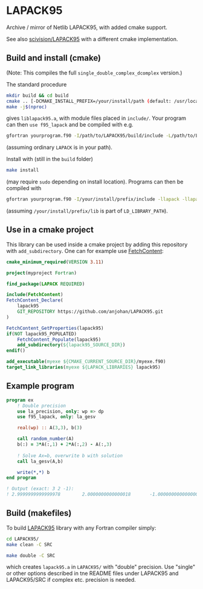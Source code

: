 # LAPACK95
Archive / mirror of Netlib LAPACK95, with added cmake support.

See also [scivision/LAPACK95](https://github.com/scivision/LAPACK95) with a different cmake implementation.

## Build and install (cmake)
(Note: This compiles the full `single_double_complex_dcomplex` version.)

The standard procedure
```sh
mkdir build && cd build
cmake .. [-DCMAKE_INSTALL_PREFIX=/your/install/path (default: /usr/local)]
make -j$(nproc)
```
gives  `liblapack95.a`, with module files placed in `include/`. Your program can then `use f95_lapack` and be compiled with e.g.
```sh
gfortran yourprogram.f90 -I/path/to/LAPACK95/build/include -L/path/to/LAPACK95/build -llapack -llapack95
```
(assuming ordinary `LAPACK` is in your path).

Install with (still in the `build` folder)
```sh
make install
```
(may require `sudo` depending on install location). Programs can then be compiled with
```sh
gfortran yourprogram.f90 -I/your/install/prefix/include -llapack -llapack95
```
(assuming `/your/install/prefix/lib` is part of `LD_LIBRARY_PATH`).

## Use in a cmake project
This library can be used inside a cmake project by adding this repository with `add_subdirectory`. One can for example use [FetchContent](https://cmake.org/cmake/help/latest/module/FetchContent.html):
```cmake
cmake_minimum_required(VERSION 3.11)

project(myproject Fortran)

find_package(LAPACK REQUIRED)

include(FetchContent)
FetchContent_Declare(
    lapack95
    GIT_REPOSITORY https://github.com/anjohan/LAPACK95.git
)

FetchContent_GetProperties(lapack95)
if(NOT lapack95_POPULATED)
    FetchContent_Populate(lapack95)
    add_subdirectory(${lapack95_SOURCE_DIR})
endif()

add_executable(myexe ${CMAKE_CURRENT_SOURCE_DIR}/myexe.f90)
target_link_libraries(myexe ${LAPACK_LIBRARIES} lapack95)

```

## Example program
```fortran
program ex
    ! Double precision
    use la_precision, only: wp => dp
    use f95_lapack, only: la_gesv

    real(wp) :: A(3,3), b(3)

    call random_number(A)
    b(:) = 3*A(:,1) + 2*A(:,2) - A(:,3)
    
    ! Solve Ax=b, overwrite b with solution
    call la_gesv(A,b)

    write(*,*) b
end program

! Output (exact: 3 2 -1):
! 2.9999999999999978        2.0000000000000018       -1.0000000000000004
```

## Build (makefiles)
To build
[LAPACK95](http://www.netlib.org/lapack95/)
library with any Fortran compiler simply:
```sh
cd LAPACK95/
make clean -C SRC

make double -C SRC
```
which creates `lapack95.a` in `LAPACK95/`  with "double" precision.
Use "single" or other options described in tne README files under LAPACK95 and LAPACK95/SRC if complex etc. precision is needed.
